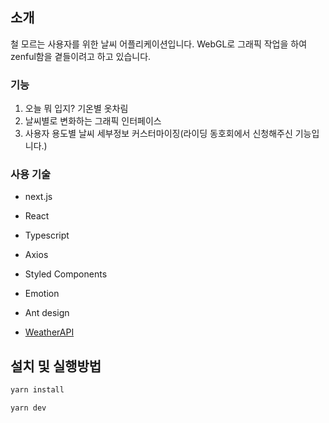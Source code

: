 ## 소개
철 모르는 사용자를 위한 날씨 어플리케이션입니다.
WebGL로 그래픽 작업을 하여 zenful함을 곁들이려고 하고 있습니다.

### 기능
1. 오늘 뭐 입지? 기온별 옷차림 
2. 날씨별로 변화하는 그래픽 인터페이스
3. 사용자 용도별 날씨 세부정보 커스터마이징(라이딩 동호회에서 신청해주신 기능입니다.)

### 사용 기술
- next.js
- React
- Typescript
- Axios
- Styled Components
- Emotion
- Ant design

- [WeatherAPI](https://api.weatherapi.com/v1/)

## 설치 및 실행방법

```bash
yarn install
```

```bash
yarn dev
```
